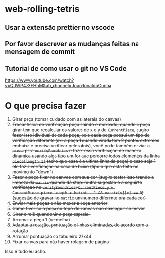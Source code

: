 ﻿# web-rolling-tetris

## Usar a extensão prettier no vscode

## Por favor descrever as mudanças feitas na mensagem de commit

## Tutorial de como usar o git no VS Code
https://www.youtube.com/watch?v=QJWP4z3FHhM&ab_channel=JoaoRonaldoCunha

# O que precisa fazer

1. Girar peça (tomar cuidado com as laterais do canvas)
2. ~~Trocar física de verificação peça caindo e mexendo, quando a peça girar tem que recalcular os valores de x e y de `CurrentPiece`, sugiro fazer isso idividual de cada peça, pois cada peça possui um tipo de verificação diferente (ex: a peça 1 quando virada tem 2 pontos extremos embaixo e precisa verificar pelos dois), você pode também enviar a `piece` para `verifyBoundries` e fazer essa verificação de maneira dinamica usando algo tipo um for que percorre todos elementos da linha `piece[length-1]` (acho que essa é a ultima linha da peça) e caso seja 1 ele faz a verificaçao na casa de baixo (tipo o que esta feito no movimento "down")~~
3. ~~Fazer a peça fixar no canvas com sua cor (sugiro testar isso tirando a limpeza da `matrix` quando dá stop) (outra sugestão é a seguinte verificaçao no `verifyBoundries`: `CurrentPiece.y + CurrentPiece.piece.length > height - 1 && matrix[y][x] == 0`) (sugestão de gravar no `matrix` um numero diferente pra cada cor)~~
4. ~~Enviar mais peças e não mexer a peça anterior~~
5. ~~Game Over se a peça no topo do canvas nao conseguir se mover~~
6. G̶i̶r̶a̶r̶ ̶o̶ ̶r̶o̶l̶ê̶ ̶q̶u̶a̶n̶d̶o̶ ̶v̶i̶r̶ ̶a̶ ̶p̶e̶ç̶a̶ ̶e̶s̶p̶e̶c̶i̶a̶l̶
7. ~~Arrumar a peça 1 (vermelha)~~
8. A̶d̶a̶p̶t̶a̶r̶ ̶a̶ ̶r̶o̶t̶a̶ç̶ã̶o̶,̶ ̶p̶o̶n̶t̶u̶a̶ç̶ã̶o̶ ̶e̶ ̶l̶i̶n̶h̶a̶s̶ ̶e̶l̶i̶m̶i̶n̶a̶d̶a̶s̶,̶ ̶d̶e̶ ̶a̶c̶o̶r̶d̶o̶ ̶c̶o̶m̶ ̶a̶ ̶r̶o̶t̶a̶ç̶ã̶o̶
9. Arrumar pontuação do tabuleiro 22x44
10. Fixar canvas para não haver rolagem de página



Isso é tudo eu acho.
